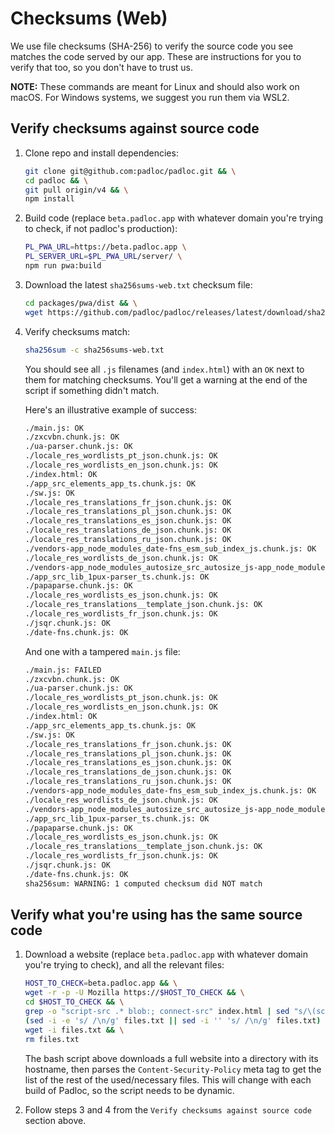 # Checksums (Web)

We use file checksums (SHA-256) to verify the source code you see matches the
code served by our app. These are instructions for you to verify that too, so
you don't have to trust us.

**NOTE:** These commands are meant for Linux and should also work on macOS. For
Windows systems, we suggest you run them via WSL2.

## Verify checksums against source code

1. Clone repo and install dependencies:

    ```bash
    git clone git@github.com:padloc/padloc.git && \
    cd padloc && \
    git pull origin/v4 && \
    npm install
    ```

2. Build code (replace `beta.padloc.app` with whatever domain you're trying to
   check, if not padloc's production):

    ```bash
    PL_PWA_URL=https://beta.padloc.app \
    PL_SERVER_URL=$PL_PWA_URL/server/ \
    npm run pwa:build
    ```

3. Download the latest `sha256sums-web.txt` checksum file:

    ```bash
    cd packages/pwa/dist && \
    wget https://github.com/padloc/padloc/releases/latest/download/sha256sums-web.txt
    ```

4. Verify checksums match:

    ```bash
    sha256sum -c sha256sums-web.txt
    ```

    You should see all `.js` filenames (and `index.html`) with an `OK` next to
    them for matching checksums. You'll get a warning at the end of the script
    if something didn't match.

    Here's an illustrative example of success:

    ```txt
    ./main.js: OK
    ./zxcvbn.chunk.js: OK
    ./ua-parser.chunk.js: OK
    ./locale_res_wordlists_pt_json.chunk.js: OK
    ./locale_res_wordlists_en_json.chunk.js: OK
    ./index.html: OK
    ./app_src_elements_app_ts.chunk.js: OK
    ./sw.js: OK
    ./locale_res_translations_fr_json.chunk.js: OK
    ./locale_res_translations_pl_json.chunk.js: OK
    ./locale_res_translations_es_json.chunk.js: OK
    ./locale_res_translations_de_json.chunk.js: OK
    ./locale_res_translations_ru_json.chunk.js: OK
    ./vendors-app_node_modules_date-fns_esm_sub_index_js.chunk.js: OK
    ./locale_res_wordlists_de_json.chunk.js: OK
    ./vendors-app_node_modules_autosize_src_autosize_js-app_node_modules_dompurify_dist_purify_js-a-10f8da.chunk.js: OK
    ./app_src_lib_1pux-parser_ts.chunk.js: OK
    ./papaparse.chunk.js: OK
    ./locale_res_wordlists_es_json.chunk.js: OK
    ./locale_res_translations__template_json.chunk.js: OK
    ./locale_res_wordlists_fr_json.chunk.js: OK
    ./jsqr.chunk.js: OK
    ./date-fns.chunk.js: OK
    ```

    And one with a tampered `main.js` file:

    ```txt
    ./main.js: FAILED
    ./zxcvbn.chunk.js: OK
    ./ua-parser.chunk.js: OK
    ./locale_res_wordlists_pt_json.chunk.js: OK
    ./locale_res_wordlists_en_json.chunk.js: OK
    ./index.html: OK
    ./app_src_elements_app_ts.chunk.js: OK
    ./sw.js: OK
    ./locale_res_translations_fr_json.chunk.js: OK
    ./locale_res_translations_pl_json.chunk.js: OK
    ./locale_res_translations_es_json.chunk.js: OK
    ./locale_res_translations_de_json.chunk.js: OK
    ./locale_res_translations_ru_json.chunk.js: OK
    ./vendors-app_node_modules_date-fns_esm_sub_index_js.chunk.js: OK
    ./locale_res_wordlists_de_json.chunk.js: OK
    ./vendors-app_node_modules_autosize_src_autosize_js-app_node_modules_dompurify_dist_purify_js-a-10f8da.chunk.js: OK
    ./app_src_lib_1pux-parser_ts.chunk.js: OK
    ./papaparse.chunk.js: OK
    ./locale_res_wordlists_es_json.chunk.js: OK
    ./locale_res_translations__template_json.chunk.js: OK
    ./locale_res_wordlists_fr_json.chunk.js: OK
    ./jsqr.chunk.js: OK
    ./date-fns.chunk.js: OK
    sha256sum: WARNING: 1 computed checksum did NOT match
    ```

## Verify what you're using has the same source code

1. Download a website (replace `beta.padloc.app` with whatever domain you're
   trying to check), and all the relevant files:

    ```bash
    HOST_TO_CHECK=beta.padloc.app && \
    wget -r -p -U Mozilla https://$HOST_TO_CHECK && \
    cd $HOST_TO_CHECK && \
    grep -o "script-src .* blob:; connect-src" index.html | sed "s/\(script-src \| blob:; connect-src\)//g" > files.txt && \
    (sed -i -e 's/ /\n/g' files.txt || sed -i '' 's/ /\n/g' files.txt) && \
    wget -i files.txt && \
    rm files.txt
    ```

    The bash script above downloads a full website into a directory with its
    hostname, then parses the `Content-Security-Policy` meta tag to get the list
    of the rest of the used/necessary files. This will change with each build of
    Padloc, so the script needs to be dynamic.

2. Follow steps 3 and 4 from the `Verify checksums against source code` section
   above.
